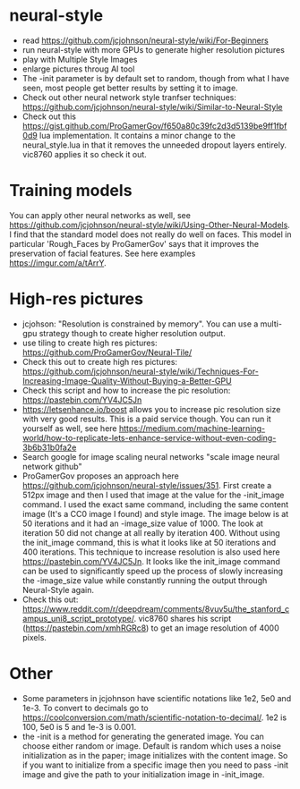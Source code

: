 # neural-style

- read https://github.com/jcjohnson/neural-style/wiki/For-Beginners
- run neural-style with more GPUs to generate higher resolution pictures
- play with Multiple Style Images
- enlarge pictures throug AI tool
- The -init parameter is by default set to random, though from what I have seen, most people get better results by setting it to image.
- Check out other neural network style tranfser techniques: https://github.com/jcjohnson/neural-style/wiki/Similar-to-Neural-Style
- Check out this https://gist.github.com/ProGamerGov/f650a80c39fc2d3d5139be9ff1fbf0d9 lua implementation. It contains a minor change to the neural_style.lua in that it removes the unneeded dropout layers entirely. vic8760 applies it so check it out.

# Training models
You can apply other neural networks as well, see https://github.com/jcjohnson/neural-style/wiki/Using-Other-Neural-Models. I find that the standard model does not really do well on faces. This model in particular 'Rough_Faces by ProGamerGov' says that it improves the preservation of facial features. See here examples https://imgur.com/a/tArrY.

# High-res pictures
- jcjohson: "Resolution is constrained by memory". You can use a multi-gpu strategy though to create higher resolution output.
- use tiling to create high res pictures: https://github.com/ProGamerGov/Neural-Tile/
- Check this out to create high res pictures: https://github.com/jcjohnson/neural-style/wiki/Techniques-For-Increasing-Image-Quality-Without-Buying-a-Better-GPU
- Check this script and how to increase the pic resolution: https://pastebin.com/YV4JC5Jn
- https://letsenhance.io/boost allows you to increase pic resolution size with very good results. This is a paid service though. You can run it yourself as well, see here https://medium.com/machine-learning-world/how-to-replicate-lets-enhance-service-without-even-coding-3b6b31b0fa2e
- Search google for image scaling neural networks "scale image neural network github"
- ProGamerGov proposes an approach here https://github.com/jcjohnson/neural-style/issues/351. First create a 512px image and then I used that image at the value for the -init_image command. I used the exact same command, including the same content image (It's a CC0 image I found) and style image. The image below is at 50 iterations and it had an -image_size value of 1000. The look at iteration 50 did not change at all really by iteration 400. Without using the init_image command, this is what it looks like at 50 iterations and 400 iterations. This technique to increase resolution is also used here https://pastebin.com/YV4JC5Jn. It looks like the init_image command can be used to significantly speed up the process of slowly increasing the -image_size value while constantly running the output through Neural-Style again.
- Check this out: https://www.reddit.com/r/deepdream/comments/8vuv5u/the_stanford_campus_uni8_script_prototype/. vic8760 shares his script (https://pastebin.com/xmhRGRc8) to get an image resolution of 4000 pixels.

# Other
- Some parameters in jcjohnson have scientific notations like 1e2, 5e0 and 1e-3. To convert to decimals go to https://coolconversion.com/math/scientific-notation-to-decimal/. 1e2 is 100, 5e0 is 5 and 1e-3 is 0.001. 
- the -init is a method for generating the generated image. You can choose either random or image. Default is random which uses a noise initialization as in the paper; image initializes with the content image. So if you want to initialize from a specific image then you need to pass -init image and give the path to your initialization image in -init_image.

